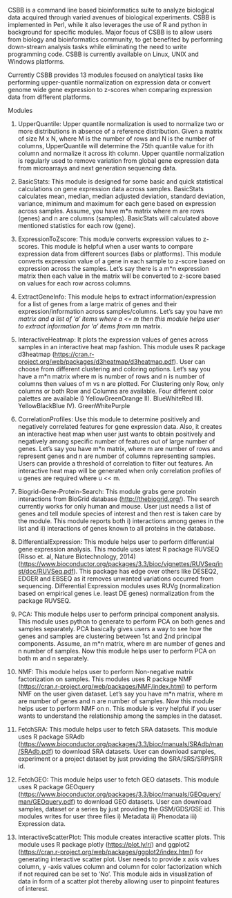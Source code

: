 CSBB is a command line based bioinformatics suite to analyze biological data acquired through varied avenues of biological experiments. CSBB is implemented in Perl, while it also leverages the use of R and python in background for specific modules. Major focus of CSBB is to allow users from biology and bioinformatics community, to get benefited by performing down-stream analysis tasks while eliminating the need to write programming code.  CSBB is currently available on Linux, UNIX and Windows platforms.

Currently CSBB provides 13 modules focused on analytical tasks like performing upper-quantile normalization on expression data or convert genome wide gene expression to z-scores when comparing expression data from different platforms.                                                        

Modules
1)	UpperQuantile: Upper quantile normalization is used to normalize two or more distributions in absence of a reference distribution. Given a matrix of size M x N, where M is the number of rows and N is the number of columns, UpperQuantile will determine the 75th quantile value for ith column and normalize it across ith column. Upper quantile normalization is regularly used to remove variation from global gene expression data from microarrays and next generation sequencing data.

2)	BasicStats: This module is designed for some basic and quick statistical calculations on gene expression data across samples. BasicStats calculates mean, median, median adjusted deviation, standard deviation, variance, minimum and maximum for each gene based on expression across samples. Assume, you have m*n matrix where m are rows (genes) and n are columns (samples). BasicStats will calculated above mentioned statistics for each row (gene).

3)	ExpressionToZscore: This module converts expression values to z-scores. This module is helpful when a user wants to compare expression data from different sources (labs or platforms). This module converts expression value of a gene in each sample to z-score based on expression across the samples. Let’s say there is a m*n expression matrix then each value in the matrix will be converted to z-score based on values for each row across columns.

4)	ExtractGeneInfo: This module helps to extract information/expression for a list of genes from a large matrix of genes and their expression/information across samples/columns. Let’s say you have m*n matrix and a list of ‘a’ items where a <= m then this module helps user to extract information for ‘a’ items from m*n matrix.

5)	InteractiveHeatmap: It plots the expression values of genes across samples in an interactive heat map fashion. This module uses R package d3heatmap (https://cran.r-project.org/web/packages/d3heatmap/d3heatmap.pdf). User can choose from different clustering and coloring options. Let’s say you have a m*n matrix where m is number of rows and n is number of columns then values of m vs n are plotted. For Clustering only Row, only columns or both Row and Columns are available. Four different color palettes are available 
  I) YellowGreenOrange II). BlueWhiteRed III). YellowBlackBlue IV). GreenWhitePurple

6)	CorrelationProfiles: Use this module to determine positively and negatively correlated features for gene expression data. Also, it creates an interactive heat map when user just wants to obtain positively and negatively among specific number of features out of large number of genes. Let’s say you have m*n matrix, where m are number of rows and represent genes and n are number of columns representing samples. Users can provide a threshold of correlation to filter out features. An interactive heat map will be generated when only correlation profiles of u genes are required where u << m.

7)	Biogrid-Gene-Protein-Search: This module grabs gene protein interactions from BioGrid database (http://thebiogrid.org/). The search currently works for only human and mouse. User just needs a list of genes and tell module species of interest and then rest is taken care by the module. This module reports both i) interactions among genes in the list and ii) interactions of genes known to all proteins in the database.

8)	DifferentialExpression: This module helps user to perform differential gene expression analysis. This module uses latest R package RUVSEQ (Risso et. al, Nature Biotechnology, 2014) (https://www.bioconductor.org/packages/3.3/bioc/vignettes/RUVSeq/inst/doc/RUVSeq.pdf). This package has edge over others like DESEQ2, EDGER and EBSEQ as it removes unwanted variations occurred from sequencing. Differential Expression modules uses RUVg (normalization based on empirical genes i.e. least DE genes) normalization from the package RUVSEQ.

9)	PCA: This module helps user to perform principal component analysis. This module uses python to generate to perform PCA on both genes and samples separately. PCA basically gives users a way to see how the genes and samples are clustering between 1st and 2nd principal components. Assume, an m*n matrix, where m are number of genes and n number of samples. Now this module helps user to perform PCA on both m and n separately.

10)	NMF: This module helps user to perform Non-negative matrix factorization on samples. This modules uses R package NMF (https://cran.r-project.org/web/packages/NMF/index.html) to perform NMF on the user given dataset. Let’s say you have m*n matrix, where m are number of genes and n are number of samples. Now this module helps user to perform NMF on n. This module is very helpful if you user wants to understand the relationship among the samples in the dataset.

11)	FetchSRA: This module helps user to fetch SRA datasets. This module uses R package SRAdb (https://www.bioconductor.org/packages/3.3/bioc/manuals/SRAdb/man/SRAdb.pdf) to download SRA datasets. User can download samples, experiment or a project dataset by just providing the SRA/SRS/SRP/SRR id.

12)	 FetchGEO: This module helps user to fetch GEO datasets. This module uses R package GEOquery (https://www.bioconductor.org/packages/3.3/bioc/manuals/GEOquery/man/GEOquery.pdf) to download GEO datasets. User can download samples, dataset or a series by just providing the GSM/GDS/GSE id. This modules writes for user three files 
i)	Metadata 
ii)	 Phenodata 
iii)	Expression data.

13)	InteractiveScatterPlot: This module creates interactive scatter plots. This module uses R package plotly (https://plot.ly/r/) and ggplot2 (https://cran.r-project.org/web/packages/ggplot2/index.html) for generating interactive scatter plot. User needs to provide x axis values column, y -axis values column and column for color factorization which if not required can be set to ‘No’. This module aids in visualization of data in form of a scatter plot thereby allowing user to pinpoint features of interest.
